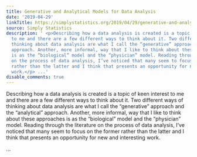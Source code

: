 ```yaml
---
title: Generative and Analytical Models for Data Analysis
date: '2019-04-29'
linkTitle: https://simplystatistics.org/2019/04/29/generative-and-analytical-models-for-data-analysis/
source: Simply Statistics
description: ' <p>Describing how a data analysis is created is a topic of keen interest
  to me and there are a few different ways to think about it. Two different ways of
  thinking about data analysis are what I call the “generative” approach and the “analytical”
  approach. Another, more informal, way that I like to think about these approaches
  is as the “biological” model and the “physician” model. Reading through the literature
  on the process of data analysis, I’ve noticed that many seem to focus on the former
  rather than the latter and I think that presents an opportunity for new and interesting
  work.</p> ...'
disable_comments: true
---
```

 <p>Describing how a data analysis is created is a topic of keen interest to me and there are a few different ways to think about it. Two different ways of thinking about data analysis are what I call the “generative” approach and the “analytical” approach. Another, more informal, way that I like to think about these approaches is as the “biological” model and the “physician” model. Reading through the literature on the process of data analysis, I’ve noticed that many seem to focus on the former rather than the latter and I think that presents an opportunity for new and interesting work.</p> ...
